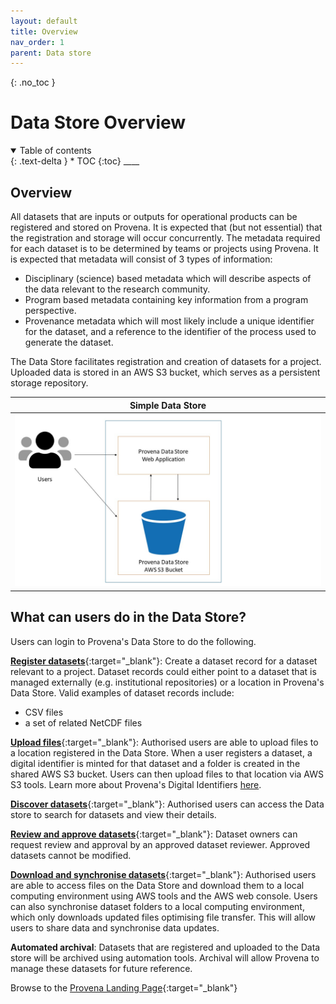 ```yaml
---
layout: default
title: Overview
nav_order: 1
parent: Data store
---
```


{: .no_toc }

# Data Store Overview

<details  open markdown="block">
  <summary>
    Table of contents
  </summary>
{: .text-delta }
* TOC
{:toc}
____
</details>

## Overview

All datasets that are inputs or outputs for operational products can be registered and stored on Provena. It is expected that (but not essential) that the registration and storage will occur concurrently. The metadata required for each dataset is to be determined by teams or projects using Provena. It is expected that metadata will consist of 3 types of information:

-   Disciplinary (science) based metadata which will describe aspects of the data relevant to the research community.
-   Program based metadata containing key information from a program perspective.
-   Provenance metadata which will most likely include a unique identifier for the dataset, and a reference to the identifier of the process used to generate the dataset.

The Data Store facilitates registration and creation of datasets for a project. Uploaded data is stored in an AWS S3 bucket, which serves as a persistent storage repository.

|                                    Simple Data Store                                     |
| :--------------------------------------------------------------------------------------: |
| <img src="../assets/images/data_store/Data_Store_simple.jpg" alt="drawing" width="600"/> |

## What can users do in the Data Store?

Users can login to Provena's Data Store to do the following.

[**Register datasets**](./registering-a-dataset){:target="\_blank"}: Create a dataset record for a dataset relevant to a project. Dataset records could either point to a dataset that is managed externally (e.g. institutional repositories) or a location in Provena's Data Store. Valid examples of dataset records include:

-   CSV files
-   a set of related NetCDF files

[**Upload files**](./uploading-dataset-files){:target="\_blank"}: Authorised users are able to upload files to a location registered in the Data Store. When a user registers a dataset, a digital identifier is minted for that dataset and a folder is created in the shared AWS S3 bucket. Users can then upload files to that location via AWS S3 tools. Learn more about Provena's Digital Identifiers [here](../digital-object-identifiers).

[**Discover datasets**](./viewing-a-dataset){:target="\_blank"}: Authorised users can access the Data store to search for datasets and view their details.

[**Review and approve datasets**](./dataset-approvals){:target="\_blank"}: Dataset owners can request review and approval by an approved dataset reviewer. Approved datasets cannot be modified.

[**Download and synchronise datasets**](./downloading-datasets){:target="\_blank"}: Authorised users are able to access files on the Data Store and download them to a local computing environment using AWS tools and the AWS web console. Users can also synchronise dataset folders to a local computing environment, which only downloads updated files optimising file transfer. This will allow users to share data and synchronise data updates.

**Automated archival**: Datasets that are registered and uploaded to the Data store will be archived using automation tools. Archival will allow Provena to manage these datasets for future reference.

Browse to the [Provena Landing Page](https://mds.gbrrestoration.org/){:target="\_blank"}
